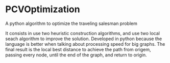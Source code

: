 # PCVOptimization
 A python algorithm to optimize the traveling salesman problem

It consists in use two heuristic construction algorithms, and use two local seach algorithm to improve the solution.
Developed in python because the language is better when talking about processing speed for big graphs.
The final result is the local best distance to achieve the path from origem, passing every node, until the end of the graph, and return to origin.
